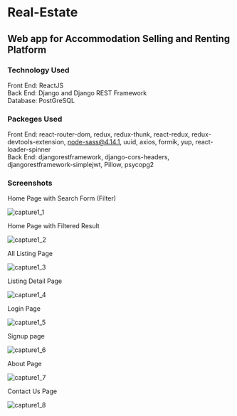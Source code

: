 # Real-Estate

## Web app for Accommodation Selling and Renting Platform
### Technology Used
  Front End: ReactJS </br>
  Back End: Django and Django REST Framework </br>
  Database: PostGreSQL
  
### Packeges Used
  Front End: react-router-dom, redux, redux-thunk, react-redux, redux-devtools-extension, node-sass@4.14.1, uuid, axios, formik, yup, react-loader-spinner </br>
  Back End: djangorestframework, django-cors-headers, djangorestframework-simplejwt, Pillow, psycopg2 </br>
  
### Screenshots
  
  Home Page with Search Form (Filter)
  
  ![capture1_1](https://github.com/asifsamy/real-estate/blob/master/screenshots/home1.jpg)
  
  Home Page with Filtered Result
  
  ![capture1_2](https://github.com/asifsamy/real-estate/blob/master/screenshots/home2.jpg)
  
  All Listing Page
  
  ![capture1_3](https://github.com/asifsamy/real-estate/blob/master/screenshots/listing.jpg)
  
  Listing Detail Page
  
  ![capture1_4](https://github.com/asifsamy/real-estate/blob/master/screenshots/listingdetail.jpg)
  
  Login Page
  
  ![capture1_5](https://github.com/asifsamy/real-estate/blob/master/screenshots/login.jpg)
  
   Signup page
  
  ![capture1_6](https://github.com/asifsamy/real-estate/blob/master/screenshots/signup.jpg)
  
  About Page
  
  ![capture1_7](https://github.com/asifsamy/real-estate/blob/master/screenshots/about.jpg)
  
  Contact Us Page
  
  ![capture1_8](https://github.com/asifsamy/real-estate/blob/master/screenshots/contact.jpg)
  
  
